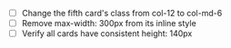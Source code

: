 - [ ] Change the fifth card's class from col-12 to col-md-6
- [ ] Remove max-width: 300px from its inline style
- [ ] Verify all cards have consistent height: 140px
